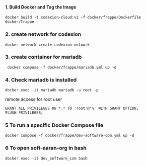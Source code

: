 

#### 1. Build Docker and Tag the Image

```
docker build -t codexion-cloud:v1 -f docker/frappe/Dockerfile  docker/frappe
```

### 2. create network for codexion

```
docker network create codexion-network
```

### 3. create container for mariadb

```
 docker compose -f docker/frappe/mariadb.yml up -d
```

### 4. Check mariadb is installed

```
docker exec -it mariadb mariadb -u root -p
```

remote access for root user 

```
GRANT ALL PRIVILEGES ON *.* TO 'root'@'%' WITH GRANT OPTION;
FLUSH PRIVILEGES;
```

### 5 To run a specific Docker Compose file
```
docker compose -f docker/frappe/dev-software-com.yml up -d
```

### 6 To open soft-aaran-org in bash
```
docker exec -it dev_software_com bash
```